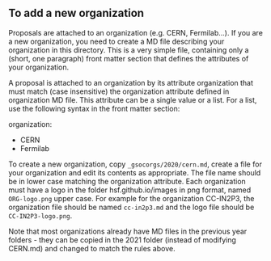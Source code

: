 ## To add a new organization

Proposals are attached to an organization (e.g. CERN, Fermilab…). If you are a
new organization, you need to create a MD file describing your organization in
this directory. This is a very simple file, containing only a (short, one
paragraph) front matter section that defines the attributes of your
organization.

A proposal is attached to an organization by its attribute organization that
must match (case insensitive) the organization attribute defined in organization
MD file. This attribute can be a single value or a list. For a list, use the
following syntax in the front matter section:

organization:

- CERN
- Fermilab

To create a new organization, copy `_gsocorgs/2020/cern.md`, create a file for
your organization and edit its contents as appropriate. The file name should be
in lower case matching the organization attribute. Each organization must have a
logo in the folder hsf.github.io/images in png format, named `ORG-logo.png`
upper case. For example for the organization CC-IN2P3, the organization file
should be named `cc-in2p3.md` and the logo file should be `CC-IN2P3-logo.png`.

Note that most organizations already have MD files in the previous year
folders - they can be copied in the 2021 folder (instead of modifying CERN.md)
and changed to match the rules above.
